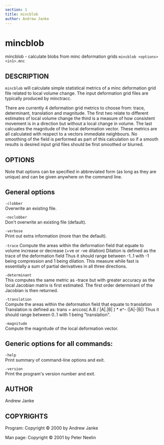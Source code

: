 ```yaml
---
section: 1
title: mincblob
author: Andrew Janke
---
```

# mincblob

mincblob - calculate blobs from minc deformation grids
`mincblob <options> <in1>.mnc`

## DESCRIPTION

`mincblob` will calculate simple statistical metrics of a minc deformation grid file related to local volume change. The input deformation grid files are typically produced by minctracc.

There are currently 4 deformation grid metrics to choose from: trace, determinant, translation and magnitude. The first two relate to different estimates of local volume change the third is a measure of how consistent movement is in a direction but without a local change in volume. The last calcuates the magnitude of the local deformation vector. These metrics are all calculated with respect to a vectors immediate neighbours. No smoothing of the field is performed as part of this calculation so if a smooth results is desired input grid files should be first smoothed or blurred.

## OPTIONS

Note that options can be specified in abbreviated form (as long as they are unique) and can be given anywhere on the command line.

## General options

`-clobber`  
Overwrite an existing file.

`-noclobber`  
Don't overwrite an existing file (default).

`-verbose`  
Print out extra information (more than the default).

`-trace` Compute the areas within the deformation field that equate to volume increase or decrease (+ve or -ve dilation) Dilation is defined as the trace of the deformation field Thus it should range between -1..1 with -1 being compression and 1 being dilation. This measure while fast is essentially a sum of partial derivatives in all three directions.

`-determinant`  
This computes the same metric as -trace but with greater accuracy as the local Jacobian matrix is first estimated. The first order determinant of the Jacobian is then returned.

`-translation`  
Compute the areas within the deformation field that equate to translation Translation is defined as: trans = arccos( A.B / |A|.|B| ) \* e^- (|A|-|B|) Thus it should range between 0..1 with 1 being "translation".

`-magnitude`  
Compute the magnitude of the local deformation vector.

## Generic options for all commands:

`-help`  
Print summary of command-line options and exit.

`-version`  
Print the program's version number and exit.

## AUTHOR

Andrew Janke

## COPYRIGHTS

Program: Copyright © 2000 by Andrew Janke

Man page: Copyright © 2001 by Peter Neelin
